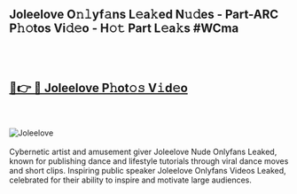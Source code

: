 <h2>Joleelove O𝚗𝚕yf𝚊ns L𝚎a𝚔ed N𝚞𝚍es - Part-ARC P𝚑𝚘tos Vi𝚍𝚎o - H𝚘𝚝 Part L𝚎a𝚔s #WCma</h2>
<br>
<br>
<h2><a href="https://sinosizo.online/live/video.php?q=joleelove">🔗👉 🔴 Joleelove P𝚑ot𝚘𝚜 V𝚒d𝚎o</a></h2>
<br>
<br>
<a href="https://sinosizo.online/live/video.php?q=joleelove" rel="nofollow" data-target="animated-image.originalLink"><img src="https://i.imgur.com/0qMVB7G.gif" alt="Joleelove" style="max-width: 100%; display: inline-block;" data-target="animated-image.originalImage"></a>
</div>
<br>
<br>
Cybernetic artist and amusement giver Joleelove Nude Onlyfans Leaked, known for publishing dance and lifestyle tutorials through viral dance moves and short clips. Inspiring public speaker Joleelove Onlyfans Videos Leaked, celebrated for their ability to inspire and motivate large audiences.  
<br>